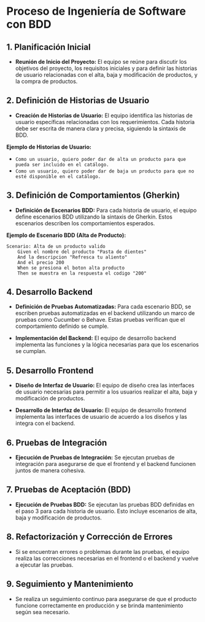 # Proceso de Ingeniería de Software con BDD

## 1. Planificación Inicial

- **Reunión de Inicio del Proyecto:** El equipo se reúne para discutir los objetivos del proyecto, los requisitos iniciales y para definir las historias de usuario relacionadas con el alta, baja y modificación de productos, y la compra de productos.

## 2. Definición de Historias de Usuario

- **Creación de Historias de Usuario:** El equipo identifica las historias de usuario específicas relacionadas con los requerimientos. Cada historia debe ser escrita de manera clara y precisa, siguiendo la sintaxis de BDD.

**Ejemplo de Historias de Usuario:**
- `Como un usuario, quiero poder dar de alta un producto para que pueda ser incluido en el catálogo.`
- `Como un usuario, quiero poder dar de baja un producto para que no esté disponible en el catálogo.`

## 3. Definición de Comportamientos (Gherkin)

- **Definición de Escenarios BDD:** Para cada historia de usuario, el equipo define escenarios BDD utilizando la sintaxis de Gherkin. Estos escenarios describen los comportamientos esperados.

**Ejemplo de Escenario BDD (Alta de Producto):**

```cucumber
Scenario: Alta de un producto valido
	Given el nombre del producto "Pasta de dientes"
	And la descripcion "Refresca tu aliento"
	And el precio 200
	When se presiona el boton alta producto
	Then se muestra en la respuesta el codigo "200"
```

## 4. Desarrollo Backend

- **Definición de Pruebas Automatizadas:** Para cada escenario BDD, se escriben pruebas automatizadas en el backend utilizando un marco de pruebas como Cucumber o Behave. Estas pruebas verifican que el comportamiento definido se cumple.

- **Implementación del Backend:** El equipo de desarrollo backend implementa las funciones y la lógica necesarias para que los escenarios se cumplan.

## 5. Desarrollo Frontend

- **Diseño de Interfaz de Usuario:** El equipo de diseño crea las interfaces de usuario necesarias para permitir a los usuarios realizar el alta, baja y modificación de productos.

- **Desarrollo de Interfaz de Usuario:** El equipo de desarrollo frontend implementa las interfaces de usuario de acuerdo a los diseños y las integra con el backend.

## 6. Pruebas de Integración

- **Ejecución de Pruebas de Integración:** Se ejecutan pruebas de integración para asegurarse de que el frontend y el backend funcionen juntos de manera cohesiva.

## 7. Pruebas de Aceptación (BDD)

- **Ejecución de Pruebas BDD:** Se ejecutan las pruebas BDD definidas en el paso 3 para cada historia de usuario. Esto incluye escenarios de alta, baja y modificación de productos.

## 8. Refactorización y Corrección de Errores

- Si se encuentran errores o problemas durante las pruebas, el equipo realiza las correcciones necesarias en el frontend o el backend y vuelve a ejecutar las pruebas.

## 9. Seguimiento y Mantenimiento

- Se realiza un seguimiento continuo para asegurarse de que el producto funcione correctamente en producción y se brinda mantenimiento según sea necesario.


